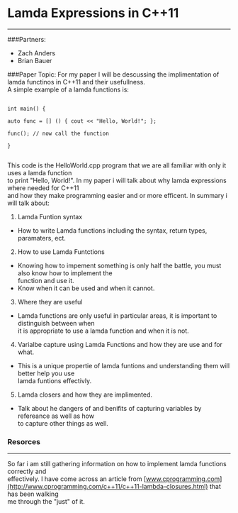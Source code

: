# Lamda Expressions in C++11
------------------------------
###Partners:  
* Zach Anders  
* Brian Bauer  

###Paper Topic: 
For my paper I will be descussing the implimentation of lamda functinos in C++11 and their usefullness.  
A simple example of a lamda functions is:  
<code>  
int main() {   
  auto func = [] () { cout << "Hello, World!"; };  
    func(); // now call the function  
}  
</code>

This code is the HelloWorld.cpp program that we are all familiar with only it uses a lamda function  
to print "Hello, World!".  In my paper i will talk about why lamda expressions where needed for C++11  
and how they make programming easier and or more efficent. In summary i will talk about:   
  
1) Lamda Funtion syntax  
* How to write Lamda functions including the syntax, return types, paramaters, ect.   
  
2) How to use Lamda Funtctions  
* Knowing how to impement something is only half the battle, you must also know how to implement the  
function and use it.  
* Know when it can be used and when it cannot.    
  
3) Where they are useful  
* Lamda functions are only useful in particular areas, it is important to distinguish between when  
it is appropriate to use a lamda function and when it is not.   

4) Varialbe capture using Lamda Functions and how they are use and for what.  
* This is a unique propertie of lamda funtions and understanding them will better help you use   
lamda funtions effectivly.  

5) Lamda closers and how they are implimented.   
* Talk about he dangers of and benifits of capturing variables by refereance as well as how   
to capture other things as well.  
  
  
  
### Resorces
------------
So far i am still gathering information on how to implement lamda functions correctly and  
effectively. I have come across an article from 
[www.cprogramming.com](http://www.cprogramming.com/c++11/c++11-lambda-closures.html) 
that has been walking  
me through the "just" of it. 

  

